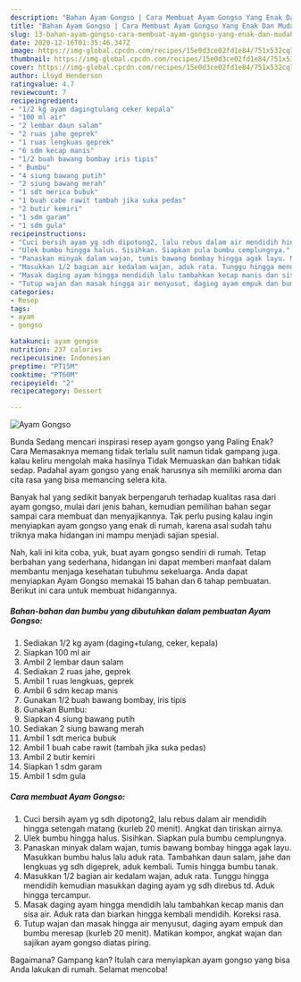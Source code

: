 ```yaml
---
description: "Bahan Ayam Gongso | Cara Membuat Ayam Gongso Yang Enak Dan Mudah"
title: "Bahan Ayam Gongso | Cara Membuat Ayam Gongso Yang Enak Dan Mudah"
slug: 13-bahan-ayam-gongso-cara-membuat-ayam-gongso-yang-enak-dan-mudah
date: 2020-12-16T01:35:46.347Z
image: https://img-global.cpcdn.com/recipes/15e0d3ce02fd1e84/751x532cq70/ayam-gongso-foto-resep-utama.jpg
thumbnail: https://img-global.cpcdn.com/recipes/15e0d3ce02fd1e84/751x532cq70/ayam-gongso-foto-resep-utama.jpg
cover: https://img-global.cpcdn.com/recipes/15e0d3ce02fd1e84/751x532cq70/ayam-gongso-foto-resep-utama.jpg
author: Lloyd Henderson
ratingvalue: 4.7
reviewcount: 7
recipeingredient:
- "1/2 kg ayam dagingtulang ceker kepala"
- "100 ml air"
- "2 lembar daun salam"
- "2 ruas jahe geprek"
- "1 ruas lengkuas geprek"
- "6 sdm kecap manis"
- "1/2 buah bawang bombay iris tipis"
- " Bumbu"
- "4 siung bawang putih"
- "2 siung bawang merah"
- "1 sdt merica bubuk"
- "1 buah cabe rawit tambah jika suka pedas"
- "2 butir kemiri"
- "1 sdm garam"
- "1 sdm gula"
recipeinstructions:
- "Cuci bersih ayam yg sdh dipotong2, lalu rebus dalam air mendidih hingga setengah matang (kurleb 20 menit). Angkat dan tiriskan airnya."
- "Ulek bumbu hingga halus. Sisihkan. Siapkan pula bumbu cemplungnya."
- "Panaskan minyak dalam wajan, tumis bawang bombay hingga agak layu. Masukkan bumbu halus lalu aduk rata. Tambahkan daun salam, jahe dan lengkuas yg sdh digeprek, aduk kembali. Tumis hingga bumbu tanak."
- "Masukkan 1/2 bagian air kedalam wajan, aduk rata. Tunggu hingga mendidih kemudian masukkan daging ayam yg sdh direbus td. Aduk hingga tercampur."
- "Masak daging ayam hingga mendidih lalu tambahkan kecap manis dan sisa air. Aduk rata dan biarkan hingga kembali mendidih. Koreksi rasa."
- "Tutup wajan dan masak hingga air menyusut, daging ayam empuk dan bumbu meresap (kurleb 20 menit). Matikan kompor, angkat wajan dan sajikan ayam gongso diatas piring."
categories:
- Resep
tags:
- ayam
- gongso

katakunci: ayam gongso 
nutrition: 237 calories
recipecuisine: Indonesian
preptime: "PT15M"
cooktime: "PT60M"
recipeyield: "2"
recipecategory: Dessert

---
```



![Ayam Gongso](https://img-global.cpcdn.com/recipes/15e0d3ce02fd1e84/751x532cq70/ayam-gongso-foto-resep-utama.jpg)

Bunda Sedang mencari inspirasi resep ayam gongso yang Paling Enak? Cara Memasaknya memang tidak terlalu sulit namun tidak gampang juga. kalau keliru mengolah maka hasilnya Tidak Memuaskan dan bahkan tidak sedap. Padahal ayam gongso yang enak harusnya sih memiliki aroma dan cita rasa yang bisa memancing selera kita.



Banyak hal yang sedikit banyak berpengaruh terhadap kualitas rasa dari ayam gongso, mulai dari jenis bahan, kemudian pemilihan bahan segar sampai cara membuat dan menyajikannya. Tak perlu pusing kalau ingin menyiapkan ayam gongso yang enak di rumah, karena asal sudah tahu triknya maka hidangan ini mampu menjadi sajian spesial.


Nah, kali ini kita coba, yuk, buat ayam gongso sendiri di rumah. Tetap berbahan yang sederhana, hidangan ini dapat memberi manfaat dalam membantu menjaga kesehatan tubuhmu sekeluarga. Anda dapat menyiapkan Ayam Gongso memakai 15 bahan dan 6 tahap pembuatan. Berikut ini cara untuk membuat hidangannya.

<!--inarticleads1-->

##### Bahan-bahan dan bumbu yang dibutuhkan dalam pembuatan Ayam Gongso:

1. Sediakan 1/2 kg ayam (daging+tulang, ceker, kepala)
1. Siapkan 100 ml air
1. Ambil 2 lembar daun salam
1. Sediakan 2 ruas jahe, geprek
1. Ambil 1 ruas lengkuas, geprek
1. Ambil 6 sdm kecap manis
1. Gunakan 1/2 buah bawang bombay, iris tipis
1. Gunakan  Bumbu:
1. Siapkan 4 siung bawang putih
1. Sediakan 2 siung bawang merah
1. Ambil 1 sdt merica bubuk
1. Ambil 1 buah cabe rawit (tambah jika suka pedas)
1. Ambil 2 butir kemiri
1. Siapkan 1 sdm garam
1. Ambil 1 sdm gula




<!--inarticleads2-->

##### Cara membuat Ayam Gongso:

1. Cuci bersih ayam yg sdh dipotong2, lalu rebus dalam air mendidih hingga setengah matang (kurleb 20 menit). Angkat dan tiriskan airnya.
1. Ulek bumbu hingga halus. Sisihkan. Siapkan pula bumbu cemplungnya.
1. Panaskan minyak dalam wajan, tumis bawang bombay hingga agak layu. Masukkan bumbu halus lalu aduk rata. Tambahkan daun salam, jahe dan lengkuas yg sdh digeprek, aduk kembali. Tumis hingga bumbu tanak.
1. Masukkan 1/2 bagian air kedalam wajan, aduk rata. Tunggu hingga mendidih kemudian masukkan daging ayam yg sdh direbus td. Aduk hingga tercampur.
1. Masak daging ayam hingga mendidih lalu tambahkan kecap manis dan sisa air. Aduk rata dan biarkan hingga kembali mendidih. Koreksi rasa.
1. Tutup wajan dan masak hingga air menyusut, daging ayam empuk dan bumbu meresap (kurleb 20 menit). Matikan kompor, angkat wajan dan sajikan ayam gongso diatas piring.




Bagaimana? Gampang kan? Itulah cara menyiapkan ayam gongso yang bisa Anda lakukan di rumah. Selamat mencoba!
